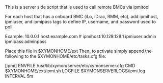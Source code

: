 This is a server side script that is used to call 
remote BMCs via ipmitool

For each host that has a onboard BMC (iLo, iDrac, RMM, etc),
add ipmihost, ipmiuser, and ipmipass tags to define IP, username,
and password used to poll

Example:
10.0.0.1	host.example.com	# ipmihost:10.128.128.1 ipmiuser:admin ipmipass:adminpass

Place this file in $XYMONHOME/ext
Then, to activate simply append the following to
the $XYMONHOME/etc/tasks.cfg file:

[ipmi]
	      ENVFILE /usr/lib/xymon/server/etc/xymonserver.cfg
        CMD $XYMONHOME/ext/ipmi.sh
        LOGFILE $XYMONSERVERLOGS/ipmi.log
        INTERVAL 5m
